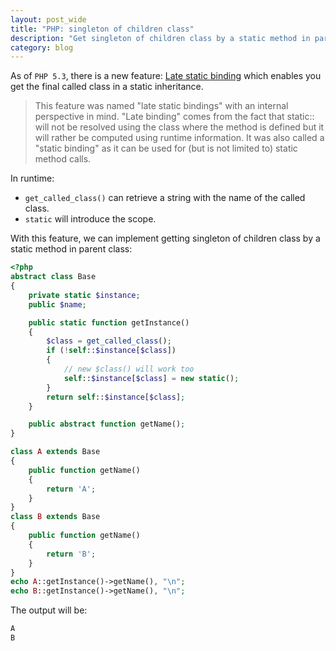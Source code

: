 ```yaml
---
layout: post_wide
title: "PHP: singleton of children class"
description: "Get singleton of children class by a static method in parent class"
category: blog
---
```


As of `PHP 5.3`, there is a new feature: [Late static binding](http://php.net/manual/en/language.oop5.late-static-bindings.php) which enables you get the final called class in a static inheritance.

> This feature was named "late static bindings" with an internal perspective in mind. "Late binding" comes from the fact that static:: will not be resolved using the class where the method is defined but it will rather be computed using runtime information. It was also called a "static binding" as it can be used for (but is not limited to) static method calls.


In runtime:

* `get_called_class()` can retrieve a string with the name of the called class.
* `static` will introduce the scope.

With this feature, we can implement getting singleton of children class by a static method in parent class:

```php
<?php
abstract class Base
{
    private static $instance;
    public $name;

    public static function getInstance()
    {
        $class = get_called_class();
        if (!self::$instance[$class])
        {
            // new $class() will work too
            self::$instance[$class] = new static();
        }
        return self::$instance[$class];
    }

    public abstract function getName();
}

class A extends Base
{
    public function getName()
    {
        return 'A';
    }
}
class B extends Base
{
    public function getName()
    {
        return 'B';
    }
}
echo A::getInstance()->getName(), "\n";
echo B::getInstance()->getName(), "\n";
```

The output will be:

```bash
A
B
```
